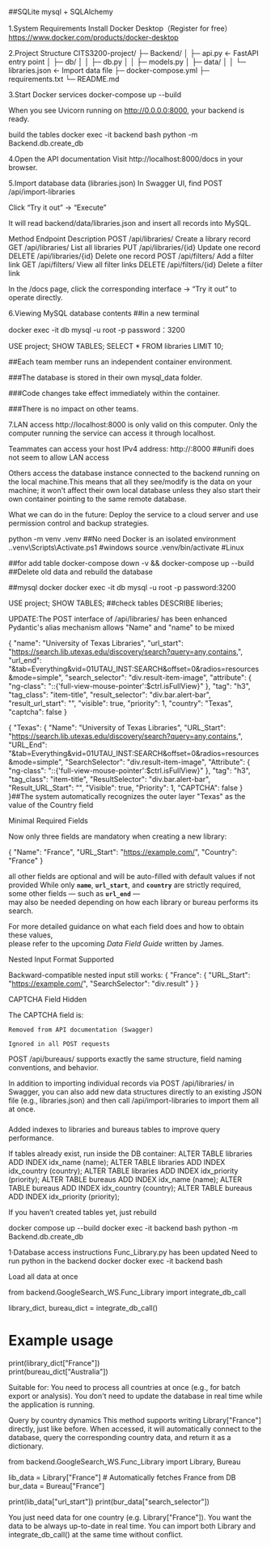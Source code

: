 ##SQLite  mysql + SQLAlchemy

1.System Requirements
 Install Docker Desktop（Register for free）
https://www.docker.com/products/docker-desktop

2.Project Structure
CITS3200-project/
├─ Backend/
│ ├─ api.py ← FastAPI entry point
│ ├─ db/
│ │ ├─ db.py
│ │ ├─ models.py
│ ├─ data/
│ │ └─ libraries.json ← Import data file
├─ docker-compose.yml
├─ requirements.txt
└─ README.md

3.Start Docker services
docker-compose up --build

When you see
Uvicorn running on http://0.0.0.0:8000,
your backend is ready.


build the tables 
docker exec -it backend bash
python -m Backend.db.create_db


4.Open the API documentation
Visit http://localhost:8000/docs in your browser.


5.Import database data (libraries.json)
In Swagger UI, find POST /api/import-libraries

Click “Try it out” → “Execute”

It will read backend/data/libraries.json and insert all records into MySQL.



Method	Endpoint	Description
POST	/api/libraries/	Create a library record
GET	/api/libraries/	List all libraries
PUT	/api/libraries/{id}	Update one record
DELETE	/api/libraries/{id}	Delete one record
POST	/api/filters/	Add a filter link
GET	/api/filters/	View all filter links
DELETE	/api/filters/{id}	Delete a filter link

In the /docs page, click the corresponding interface → “Try it out” to operate directly.

6.Viewing MySQL database contents
##in a new terminal

docker exec -it db mysql -u root -p
password：3200

USE project;
SHOW TABLES;
SELECT * FROM libraries LIMIT 10;



##Each team member runs an independent container environment.

###The database is stored in their own mysql_data folder.

###Code changes take effect immediately within the container.

###There is no impact on other teams.

7.LAN access
http://localhost:8000 is only valid on this computer. Only the computer running the service can access it through localhost.

Teammates can access your host IPv4 address: http://<your IPv4>:8000  ##unifi does not seem to allow LAN access

Others access the database instance connected to the backend running on the local machine.This means that all they see/modify is the data on your machine; it won't affect their own local database unless they also start their own container pointing to the same remote database.


What we can do in the future:
Deploy the service to a cloud server and use permission control and backup strategies.






python -m venv .venv  ##No need Docker is an isolated environment 
.\.venv\Scripts\Activate.ps1  #windows
source .venv/bin/activate  #Linux


##for add table
docker-compose down -v && docker-compose up --build  ##Delete old data and rebuild the database

##mysql docker
docker exec -it db mysql -u root -p
password:3200

USE project;
SHOW TABLES; ##check tables
DESCRIBE liberies;



UPDATE:The POST interface of /api/libraries/ has been enhanced
Pydantic's alias mechanism allows "Name" and "name" to be mixed

{
  "name": "University of Texas Libraries",
  "url_start": "https://search.lib.utexas.edu/discovery/search?query=any,contains,",
  "url_end": "&tab=Everything&vid=01UTAU_INST:SEARCH&offset=0&radios=resources&mode=simple",
  "search_selector": "div.result-item-image",
  "attribute": {
    "ng-class": "::{'full-view-mouse-pointer':$ctrl.isFullView}"
  },
  "tag": "h3",
  "tag_class": "item-title",
  "result_selector": "div.bar.alert-bar",
  "result_url_start": "",
  "visible": true,
  "priority": 1,
  "country": "Texas",
  "captcha": false
}


{
  "Texas": {
    "Name": "University of Texas Libraries",
    "URL_Start": "https://search.lib.utexas.edu/discovery/search?query=any,contains,",
    "URL_End": "&tab=Everything&vid=01UTAU_INST:SEARCH&offset=0&radios=resources&mode=simple",
    "SearchSelector": "div.result-item-image",
    "Attribute": {
      "ng-class": "::{'full-view-mouse-pointer':$ctrl.isFullView}"
    },
    "tag": "h3",
    "tag_class": "item-title",
    "ResultSelector": "div.bar.alert-bar",
    "Result_URL_Start": "",
    "Visible": true,
    "Priority": 1,
    "CAPTCHA": false
  }
}##The system automatically recognizes the outer layer "Texas" as the value of the Country field


Minimal Required Fields

   Now only three fields are mandatory when creating a new library:

  {
  "Name": "France",
  "URL_Start": "https://example.com/",
  "Country": "France"
  }

   all other fields are optional and will be auto-filled with default values if not provided
While only **`name`**, **`url_start`**, and **`country`** are strictly required,  
some other fields — such as **`url_end`** —  
may also be needed depending on how each library or bureau performs its search.  

For more detailed guidance on what each field does and how to obtain these values,  
please refer to the upcoming *Data Field Guide* written by James.
  
  


Nested Input Format Supported

  Backward-compatible nested input still works:
  {
    "France": {
      "URL_Start": "https://example.com/",
      "SearchSelector": "div.result"
    }
  }

CAPTCHA Field Hidden

  The CAPTCHA field is:

    Removed from API documentation (Swagger)

    Ignored in all POST requests






POST /api/bureaus/ supports exactly the same structure, field naming conventions, and behavior.



In addition to importing individual records via POST /api/libraries/ in Swagger, you can also add new data structures directly to an existing JSON file (e.g., libraries.json) and then call /api/import-libraries to import them all at once.








###
Added indexes to libraries and bureaus tables to improve query performance.


If tables already exist, run inside the DB container:
ALTER TABLE libraries ADD INDEX idx_name (name);
ALTER TABLE libraries ADD INDEX idx_country (country);
ALTER TABLE libraries ADD INDEX idx_priority (priority);
ALTER TABLE bureaus ADD INDEX idx_name (name);
ALTER TABLE bureaus ADD INDEX idx_country (country);
ALTER TABLE bureaus ADD INDEX idx_priority (priority);


If you haven’t created tables yet, just rebuild

docker compose up --build
docker exec -it backend bash
python -m Backend.db.create_db






1·Database access instructions Func_Library.py has been updated
Need to run python in the backend docker
docker exec -it backend bash

Load all data at once



from backend.GoogleSearch_WS.Func_Library import integrate_db_call

library_dict, bureau_dict = integrate_db_call()
# Example usage
print(library_dict["France"])         
print(bureau_dict["Australia"])   


Suitable for:
You need to process all countries at once (e.g., for batch export or analysis).
You don't need to update the database in real time while the application is running.


Query by country dynamics
This method supports writing Library["France"] directly, just like before. When accessed, it will automatically connect to the database, query the corresponding country data, and return it as a dictionary.


from backend.GoogleSearch_WS.Func_Library import Library, Bureau

lib_data = Library["France"]     # Automatically fetches France from DB
bur_data = Bureau["France"]

print(lib_data["url_start"])
print(bur_data["search_selector"])



You just need data for one country (e.g. Library["France"]).
You want the data to be always up-to-date in real time.
You can import both Library and integrate_db_call() at the same time without conflict.